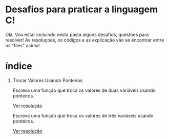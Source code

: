 # Desafios para praticar a linguagem C!
Olá, Vou estar incluindo nesta pasta alguns desafios, questões para resolver! As resoluçoes, os códigos e as explicação vão se encontrar entre os "files" acima! 

# índice 
1. Trocar Valores Usando Ponteiros
   
    Escreva uma função que troca os valores de duas variáveis usando ponteiros.

    <a href="https://github.com/AR097/Practice-C-Language/blob/main/Challenges%20C-Language/Ponteiros/Trocar%20Valores%20Usando%20Ponteiros.cpp"> Ver resolução </a>

   Escreva uma função que troca os valores de três variáveis usando ponteiros.

   <a href="https://github.com/AR097/Practice-C-Language/blob/main/Challenges%20C-Language/Ponteiros/Trocar%20Valores%20Usando%20Ponteiros%2002.cpp"> Ver resolução </a>
